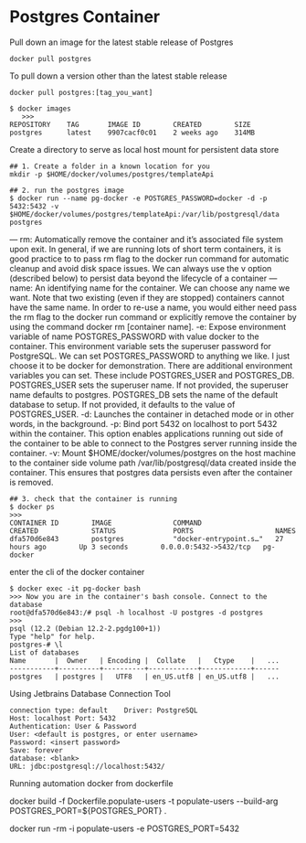 # Postgres Container

Pull down an image for the latest stable release of Postgres

`docker pull postgres`

To pull down a version other than the latest stable release

`docker pull postgres:[tag_you_want]`

```
$ docker images
   >>>
REPOSITORY    TAG       IMAGE ID        CREATED        SIZE
postgres      latest    9907cacf0c01    2 weeks ago    314MB
```

Create a directory to serve as local host mount for persistent data store

```
## 1. Create a folder in a known location for you
mkdir -p $HOME/docker/volumes/postgres/templateApi

## 2. run the postgres image
$ docker run --name pg-docker -e POSTGRES_PASSWORD=docker -d -p 5432:5432 -v $HOME/docker/volumes/postgres/templateApi:/var/lib/postgresql/data  postgres
```

— rm: Automatically remove the container and it’s associated file system upon exit. In general, if we are running lots of short term containers, it is good practice to to pass rm flag to the docker run command for automatic cleanup and avoid disk space issues. We can always use the v option (described below) to persist data beyond the lifecycle of a container
— name: An identifying name for the container. We can choose any name we want. Note that two existing (even if they are stopped) containers cannot have the same name. In order to re-use a name, you would either need pass the rm flag to the docker run command or explicitly remove the container by using the command docker rm [container name].
-e: Expose environment variable of name POSTGRES_PASSWORD with value docker to the container. This environment variable sets the superuser password for PostgreSQL. We can set POSTGRES_PASSWORD to anything we like. I just choose it to be docker for demonstration. There are additional environment variables you can set. These include POSTGRES_USER and POSTGRES_DB. POSTGRES_USER sets the superuser name. If not provided, the superuser name defaults to postgres. POSTGRES_DB sets the name of the default database to setup. If not provided, it defaults to the value of POSTGRES_USER.
-d: Launches the container in detached mode or in other words, in the background.
-p: Bind port 5432 on localhost to port 5432 within the container. This option enables applications running out side of the container to be able to connect to the Postgres server running inside the container.
-v: Mount $HOME/docker/volumes/postgres on the host machine to the container side volume path /var/lib/postgresql/data created inside the container. This ensures that postgres data persists even after the container is removed.

```
## 3. check that the container is running
$ docker ps
>>>
CONTAINER ID        IMAGE               COMMAND                  CREATED             STATUS              PORTS                    NAMES
dfa570d6e843        postgres            "docker-entrypoint.s…"   27 hours ago        Up 3 seconds        0.0.0.0:5432->5432/tcp   pg-docker
```

enter the cli of the docker container

```
$ docker exec -it pg-docker bash
>>> Now you are in the container's bash console. Connect to the database
root@dfa570d6e843:/# psql -h localhost -U postgres -d postgres
>>>
psql (12.2 (Debian 12.2-2.pgdg100+1))
Type "help" for help.
postgres-# \l
List of databases
Name       |  Owner   | Encoding |  Collate   |   Ctype    |   ...
-----------+----------+----------+------------+------------+------postgres   | postgres |   UTF8   | en_US.utf8 | en_US.utf8 |   ...
```


Using Jetbrains Database Connection Tool

```
connection type: default    Driver: PostgreSQL
Host: localhost Port: 5432
Authentication: User & Password
User: <default is postgres, or enter username>
Password: <insert password>
Save: forever
database: <blank>
URL: jdbc:postgresql://localhost:5432/
```

Running automation docker from dockerfile

docker build -f Dockerfile.populate-users -t populate-users --build-arg POSTGRES_PORT=${POSTGRES_PORT} .

docker run -rm -i populate-users -e POSTGRES_PORT=5432

